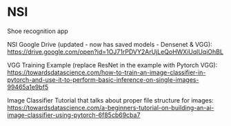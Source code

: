 # NSI

Shoe recognition app

NSI Google Drive (updated - now has saved models - Densenet & VGG): https://drive.google.com/open?id=1OJ71rPDVY2ArUjLeQoHWXiUqlUqiOhBL

VGG Training Example (replace ResNet in the example with Pytorch VGG): https://towardsdatascience.com/how-to-train-an-image-classifier-in-pytorch-and-use-it-to-perform-basic-inference-on-single-images-99465a1e9bf5

Image Classifier Tutorial that talks about proper file structure for images: https://towardsdatascience.com/a-beginners-tutorial-on-building-an-ai-image-classifier-using-pytorch-6f85cb69cba7
